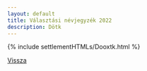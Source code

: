 ```yaml
---
layout: default
title: Választási névjegyzék 2022
description: Dötk
---
```


{% include settlementHTMLs/Dooxtk.html %}

[Vissza](./)